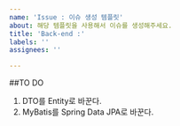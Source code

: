 ```yaml
---
name: 'Issue : 이슈 생성 템플릿'
about: 해당 템플릿을 사용해서 이슈를 생성해주세요.
title: 'Back-end :'
labels: ''
assignees: ''

---
```


##TO DO
1. DTO를 Entity로 바꾼다.
2. MyBatis를 Spring Data JPA로 바꾼다.
